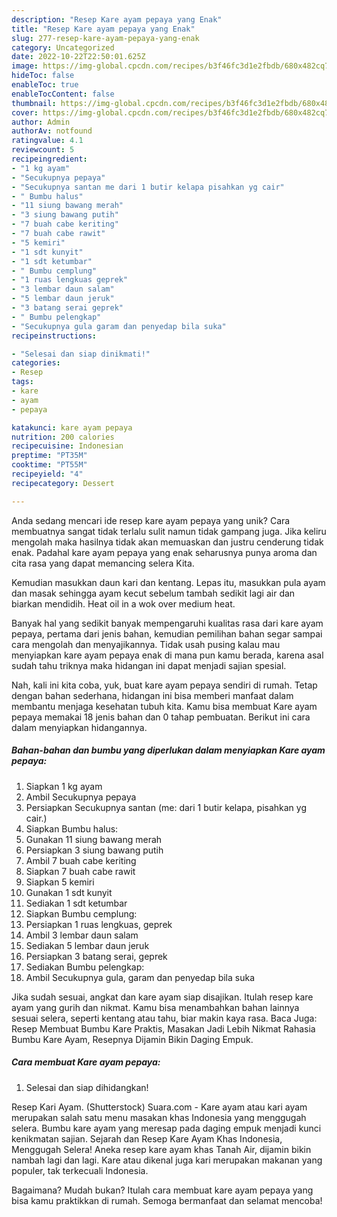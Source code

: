 ```yaml
---
description: "Resep Kare ayam pepaya yang Enak"
title: "Resep Kare ayam pepaya yang Enak"
slug: 277-resep-kare-ayam-pepaya-yang-enak
category: Uncategorized
date: 2022-10-22T22:50:01.625Z
image: https://img-global.cpcdn.com/recipes/b3f46fc3d1e2fbdb/680x482cq70/kare-ayam-pepaya-foto-resep-utama.jpg
hideToc: false
enableToc: true
enableTocContent: false
thumbnail: https://img-global.cpcdn.com/recipes/b3f46fc3d1e2fbdb/680x482cq70/kare-ayam-pepaya-foto-resep-utama.jpg
cover: https://img-global.cpcdn.com/recipes/b3f46fc3d1e2fbdb/680x482cq70/kare-ayam-pepaya-foto-resep-utama.jpg
author: Admin
authorAv: notfound
ratingvalue: 4.1
reviewcount: 5
recipeingredient:
- "1 kg ayam"
- "Secukupnya pepaya"
- "Secukupnya santan me dari 1 butir kelapa pisahkan yg cair"
- " Bumbu halus"
- "11 siung bawang merah"
- "3 siung bawang putih"
- "7 buah cabe keriting"
- "7 buah cabe rawit"
- "5 kemiri"
- "1 sdt kunyit"
- "1 sdt ketumbar"
- " Bumbu cemplung"
- "1 ruas lengkuas geprek"
- "3 lembar daun salam"
- "5 lembar daun jeruk"
- "3 batang serai geprek"
- " Bumbu pelengkap"
- "Secukupnya gula garam dan penyedap bila suka"
recipeinstructions:

- "Selesai dan siap dinikmati!"
categories:
- Resep
tags:
- kare
- ayam
- pepaya

katakunci: kare ayam pepaya 
nutrition: 200 calories
recipecuisine: Indonesian
preptime: "PT35M"
cooktime: "PT55M"
recipeyield: "4"
recipecategory: Dessert

---
```





Anda sedang mencari ide resep kare ayam pepaya yang unik? Cara membuatnya sangat tidak terlalu sulit namun tidak gampang juga. Jika keliru mengolah maka hasilnya tidak akan memuaskan dan justru cenderung tidak enak. Padahal kare ayam pepaya yang enak seharusnya punya aroma dan cita rasa yang dapat memancing selera Kita.





Kemudian masukkan daun kari dan kentang. Lepas itu, masukkan pula ayam dan masak sehingga ayam kecut sebelum tambah sedikit lagi air dan biarkan mendidih. Heat oil in a wok over medium heat.

Banyak hal yang sedikit banyak mempengaruhi kualitas rasa dari kare ayam pepaya, pertama dari jenis bahan, kemudian pemilihan bahan segar sampai cara mengolah dan menyajikannya. Tidak usah pusing kalau mau menyiapkan kare ayam pepaya enak di mana pun kamu berada, karena asal sudah tahu triknya maka hidangan ini dapat menjadi sajian spesial.






Nah, kali ini kita coba, yuk, buat kare ayam pepaya sendiri di rumah. Tetap dengan bahan sederhana, hidangan ini bisa memberi manfaat dalam membantu menjaga kesehatan tubuh kita. Kamu bisa membuat Kare ayam pepaya memakai 18 jenis bahan dan 0 tahap pembuatan. Berikut ini cara dalam menyiapkan hidangannya.

<!--inarticleads1-->

##### Bahan-bahan dan bumbu yang diperlukan dalam menyiapkan Kare ayam pepaya:

1. Siapkan 1 kg ayam
1. Ambil Secukupnya pepaya
1. Persiapkan Secukupnya santan (me: dari 1 butir kelapa, pisahkan yg cair.)
1. Siapkan  Bumbu halus:
1. Gunakan 11 siung bawang merah
1. Persiapkan 3 siung bawang putih
1. Ambil 7 buah cabe keriting
1. Siapkan 7 buah cabe rawit
1. Siapkan 5 kemiri
1. Gunakan 1 sdt kunyit
1. Sediakan 1 sdt ketumbar
1. Siapkan  Bumbu cemplung:
1. Persiapkan 1 ruas lengkuas, geprek
1. Ambil 3 lembar daun salam
1. Sediakan 5 lembar daun jeruk
1. Persiapkan 3 batang serai, geprek
1. Sediakan  Bumbu pelengkap:
1. Ambil Secukupnya gula, garam dan penyedap bila suka


Jika sudah sesuai, angkat dan kare ayam siap disajikan. Itulah resep kare ayam yang gurih dan nikmat. Kamu bisa menambahkan bahan lainnya sesuai selera, seperti kentang atau tahu, biar makin kaya rasa. Baca Juga: Resep Membuat Bumbu Kare Praktis, Masakan Jadi Lebih Nikmat Rahasia Bumbu Kare Ayam, Resepnya Dijamin Bikin Daging Empuk. 

<!--inarticleads2-->

##### Cara membuat Kare ayam pepaya:


1. Selesai dan siap dihidangkan!

Resep Kari Ayam. (Shutterstock) Suara.com - Kare ayam atau kari ayam merupakan salah satu menu masakan khas Indonesia yang menggugah selera. Bumbu kare ayam yang meresap pada daging empuk menjadi kunci kenikmatan sajian. Sejarah dan Resep Kare Ayam Khas Indonesia, Menggugah Selera! Aneka resep kare ayam khas Tanah Air, dijamin bikin nambah lagi dan lagi. Kare atau dikenal juga kari merupakan makanan yang populer, tak terkecuali Indonesia. 

Bagaimana? Mudah bukan? Itulah cara membuat kare ayam pepaya yang bisa kamu praktikkan di rumah. Semoga bermanfaat dan selamat mencoba!
